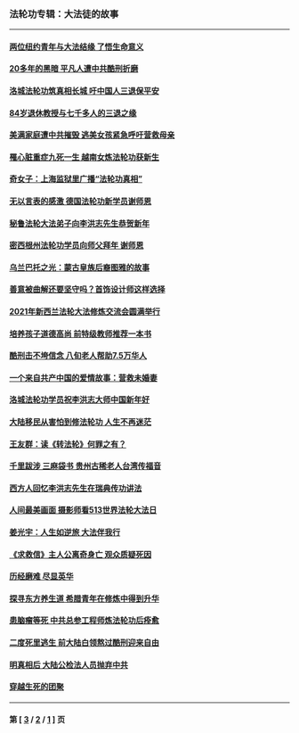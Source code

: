 ### 法轮功专辑：大法徒的故事
---
#### [两位纽约青年与大法结缘 了悟生命意义](../../pages/nf1147481/n14002785.md?09190430) 
#### [20多年的黑暗 平凡人遭中共酷刑折磨](../../pages/nf1147481/n13997976.md?09190430) 
#### [洛城法轮功筑真相长城 吁中国人三退保平安](../../pages/nf1147481/n13892471.md?09190430) 
#### [84岁退休教授与七千多人的三退之缘](../../pages/nf1147481/n13796650.md?09190430) 
#### [美满家庭遭中共摧毁 逃美女孩紧急呼吁营救母亲](../../pages/nf1147481/n13792859.md?09190430) 
#### [罹心脏重症九死一生 越南女炼法轮功获新生](../../pages/nf1147481/n13732766.md?09190430) 
#### [奇女子：上海监狱里广播“法轮功真相”](../../pages/nf1147481/n13726443.md?09190430) 
#### [无以言表的感激 德国法轮功新学员谢师恩](../../pages/nf1147481/n13543790.md?09190430) 
#### [秘鲁法轮大法弟子向李洪志先生恭贺新年](../../pages/nf1147481/n13540182.md?09190430) 
#### [密西根州法轮功学员向师父拜年 谢师恩](../../pages/nf1147481/n13538183.md?09190430) 
#### [乌兰巴托之光：蒙古皇族后裔图雅的故事](../../pages/nf1147481/n13155759.md?09190430) 
#### [善意被曲解还要坚守吗？首饰设计师这样选择](../../pages/nf1147481/n13077575.md?09190430) 
#### [2021年新西兰法轮大法修炼交流会圆满举行](../../pages/nf1147481/n13033149.md?09190430) 
#### [培养孩子道德高尚 前特级教师推荐一本书](../../pages/nf1147481/n12938640.md?09190430) 
#### [酷刑击不垮信念 八旬老人帮助7.5万华人](../../pages/nf1147481/n12880712.md?09190430) 
#### [一个来自共产中国的爱情故事：营救未婚妻](../../pages/nf1147481/n12778386.md?09190430) 
#### [洛城法轮功学员祝李洪志大师中国新年好](../../pages/nf1147481/n12724685.md?09190430) 
#### [大陆移民从害怕到修法轮功 人生不再迷茫](../../pages/nf1147481/n12414325.md?09190430) 
#### [王友群：读《转法轮》何罪之有？](../../pages/nf1147481/n12408647.md?09190430) 
#### [千里跋涉 三麻袋书 贵州古稀老人台湾传福音](../../pages/nf1147481/n12198750.md?09190430) 
#### [西方人回忆李洪志先生在瑞典传功讲法](../../pages/nf1147481/n12099607.md?09190430) 
#### [人间最美画面 摄影师看513世界法轮大法日](../../pages/nf1147481/n12094118.md?09190430) 
#### [姜光宇：人生如逆旅 大法伴我行](../../pages/nf1147481/n12088664.md?09190430) 
#### [《求救信》主人公离奇身亡 观众质疑死因](../../pages/nf1147481/n11845215.md?09190430) 
#### [历经磨难 尽显英华](../../pages/nf1147481/n11723297.md?09190430) 
#### [探寻东方养生道 希腊青年在修炼中得到升华](../../pages/nf1147481/n11494502.md?09190430) 
#### [患脑瘤等死 中共总参工程师炼法轮功后痊愈](../../pages/nf1147481/n11466682.md?09190430) 
#### [二度死里逃生 前大陆白领熬过酷刑迎来自由](../../pages/nf1147481/n11368594.md?09190430) 
#### [明真相后 大陆公检法人员抛弃中共](../../pages/nf1147481/n11358618.md?09190430) 
#### [穿越生死的团聚](../../pages/nf1147481/n11258922.md?09190430) 

---
#### 第 [ [3](./3.md?09190430) / [2](./2.md?09190430) / [1](./1.md?09190430) ] 页
